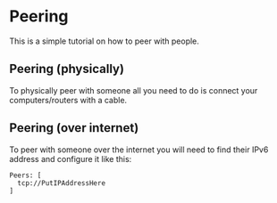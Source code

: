 # Peering
This is a simple tutorial on how to peer with people.

## Peering (physically)
To physically peer with someone all you need to do is connect your computers/routers with a cable.

## Peering (over internet)
To peer with someone over the internet you will need to find their IPv6 address and configure it like this:
```
Peers: [
  tcp://PutIPAddressHere
]
```
